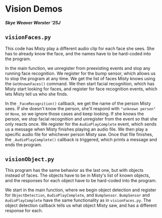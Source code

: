 # Vision Demos
##### Skye Weaver Worster '25J

## `visionFaces.py`

This code has Misty play a different audio clip for each face she sees. She has to already know the face, and the names have to be hard-coded into the program.

In the main function, we unregister from preexisting events and stop any running face recognition. We register for the bump sensor, which allows us to stop the program at any time. We get the list of faces Misty knows using the `GetKnownFaces()` command. We then start facial recognition, which has Misty start looking for faces, and register for face recognition events, which lets Misty tell us who she finds.

In the `_FaceRecognition()` callback, we get the name of the person Misty sees. If she doesn't know the person, she'll respond with `"unknown person"` or `None`, so we ignore those cases and keep looking. If she knows the person, we stop facial recognition and unregister from the event so that she only reacts once. We register for the `AudioPlayComplete` event, which sends us a message when Misty finishes playing an audio file. We then play a specific audio file for whichever person Misty saw. Once that file finishes, the `_AudioPlayComplete()` callback is triggered, which prints a message and ends the program.

## `visionObject.py`

This program has the same behavior as the last one, but with objects instead of faces. The objects have to be in Misty's list of known objects, and the responses for each object have to be hard-coded into the program.

We start in the main function, where we begin object detection and register for `ObjectDetection`, `AudioPlayComplete`, and `BumpSensor`. `BumpSensor` and `AudioPlayComplete` have the same functionality as in `visionFaces.py`. The object detection callback tells us what object Misty saw, and has a different response for each.
